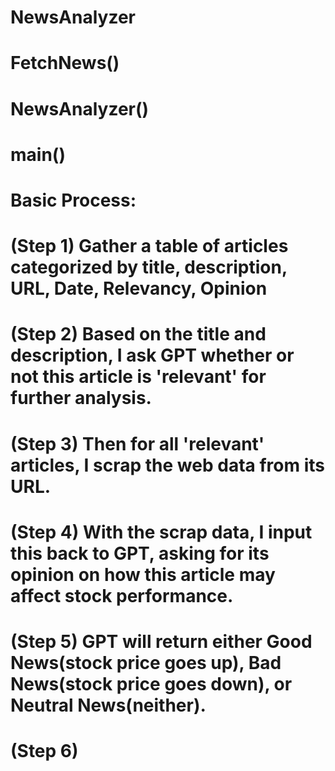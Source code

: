 # NewsAnalyzer

# FetchNews()

# NewsAnalyzer()

# main()
# Basic Process: 
# (Step 1) Gather a table of articles categorized by title, description, URL, Date, Relevancy, Opinion
# (Step 2) Based on the title and description, I ask GPT whether or not this article is 'relevant' for further analysis. 
# (Step 3) Then for all 'relevant' articles, I scrap the web data from its URL.
# (Step 4) With the scrap data, I input this back to GPT, asking for its opinion on how this article may affect stock performance.
# (Step 5) GPT will return either Good News(stock price goes up), Bad News(stock price goes down), or Neutral News(neither). 
# (Step 6)
